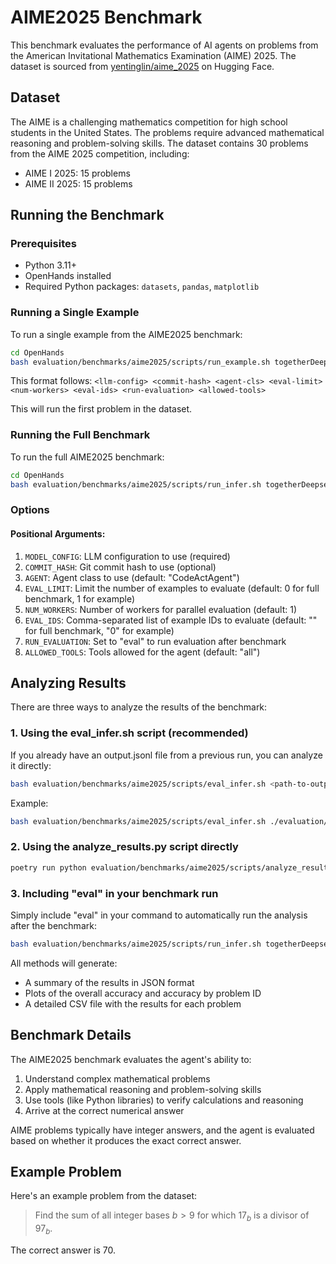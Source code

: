 # AIME2025 Benchmark

This benchmark evaluates the performance of AI agents on problems from the American Invitational Mathematics Examination (AIME) 2025. The dataset is sourced from [yentinglin/aime_2025](https://huggingface.co/datasets/yentinglin/aime_2025) on Hugging Face.

## Dataset

The AIME is a challenging mathematics competition for high school students in the United States. The problems require advanced mathematical reasoning and problem-solving skills. The dataset contains 30 problems from the AIME 2025 competition, including:
- AIME I 2025: 15 problems
- AIME II 2025: 15 problems

## Running the Benchmark

### Prerequisites

- Python 3.11+
- OpenHands installed
- Required Python packages: `datasets`, `pandas`, `matplotlib`

### Running a Single Example

To run a single example from the AIME2025 benchmark:

```bash
cd OpenHands
bash evaluation/benchmarks/aime2025/scripts/run_example.sh togetherDeepseek HEAD CodeActAgent 1 1 "0" "" ipython_only
```

This format follows: `<llm-config> <commit-hash> <agent-cls> <eval-limit> <num-workers> <eval-ids> <run-evaluation> <allowed-tools>`

This will run the first problem in the dataset.

### Running the Full Benchmark

To run the full AIME2025 benchmark:

```bash
cd OpenHands
bash evaluation/benchmarks/aime2025/scripts/run_infer.sh togetherDeepseek HEAD CodeActAgent 500 20 "" eval ipython_only
```

### Options

#### Positional Arguments:
1. `MODEL_CONFIG`: LLM configuration to use (required)
2. `COMMIT_HASH`: Git commit hash to use (optional)
3. `AGENT`: Agent class to use (default: "CodeActAgent")
4. `EVAL_LIMIT`: Limit the number of examples to evaluate (default: 0 for full benchmark, 1 for example)
5. `NUM_WORKERS`: Number of workers for parallel evaluation (default: 1)
6. `EVAL_IDS`: Comma-separated list of example IDs to evaluate (default: "" for full benchmark, "0" for example)
7. `RUN_EVALUATION`: Set to "eval" to run evaluation after benchmark
8. `ALLOWED_TOOLS`: Tools allowed for the agent (default: "all")

## Analyzing Results

There are three ways to analyze the results of the benchmark:

### 1. Using the eval_infer.sh script (recommended)

If you already have an output.jsonl file from a previous run, you can analyze it directly:

```bash
bash evaluation/benchmarks/aime2025/scripts/eval_infer.sh <path-to-output-jsonl> [output-directory]
```

Example:
```bash
bash evaluation/benchmarks/aime2025/scripts/eval_infer.sh ./evaluation/evaluation_outputs/AIME2025/CodeActAgent/v0.26.0/output.jsonl
```

### 2. Using the analyze_results.py script directly

```bash
poetry run python evaluation/benchmarks/aime2025/scripts/analyze_results.py <path-to-results-jsonl> --output-dir <output-directory>
```

### 3. Including "eval" in your benchmark run

Simply include "eval" in your command to automatically run the analysis after the benchmark:

```bash
bash evaluation/benchmarks/aime2025/scripts/run_infer.sh togetherDeepseek HEAD CodeActAgent 500 20 "" eval ipython_only
```

All methods will generate:
- A summary of the results in JSON format
- Plots of the overall accuracy and accuracy by problem ID
- A detailed CSV file with the results for each problem

## Benchmark Details

The AIME2025 benchmark evaluates the agent's ability to:
1. Understand complex mathematical problems
2. Apply mathematical reasoning and problem-solving skills
3. Use tools (like Python libraries) to verify calculations and reasoning
4. Arrive at the correct numerical answer

AIME problems typically have integer answers, and the agent is evaluated based on whether it produces the exact correct answer.

## Example Problem

Here's an example problem from the dataset:

> Find the sum of all integer bases $b>9$ for which $17_{b}$ is a divisor of $97_{b}$.

The correct answer is 70.